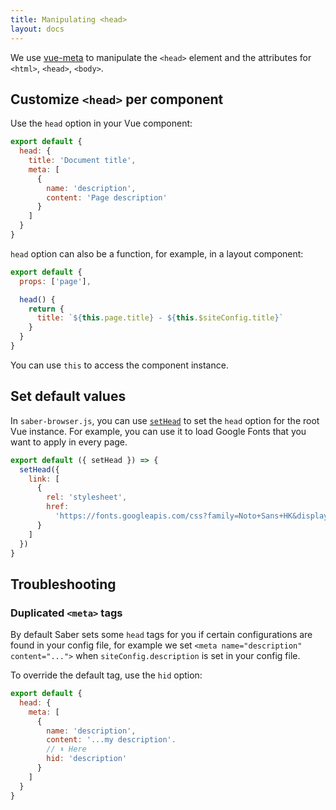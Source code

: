 ```yaml
---
title: Manipulating <head>
layout: docs
---
```


We use [vue-meta](https://github.com/nuxt/vue-meta) to manipulate the `<head>` element and the attributes for `<html>`, `<head>`, `<body>`.

## Customize `<head>` per component

Use the `head` option in your Vue component:

```js
export default {
  head: {
    title: 'Document title',
    meta: [
      {
        name: 'description',
        content: 'Page description'
      }
    ]
  }
}
```

`head` option can also be a function, for example, in a layout component:

```js
export default {
  props: ['page'],

  head() {
    return {
      title: `${this.page.title} - ${this.$siteConfig.title}`
    }
  }
}
```

You can use `this` to access the component instance.

## Set default values

In `saber-browser.js`, you can use [`setHead`](browser-apis.md#context-sethead) to set the `head` option for the root Vue instance. For example, you can use it to load Google Fonts that you want to apply in every page.

```js
export default ({ setHead }) => {
  setHead({
    link: [
      {
        rel: 'stylesheet',
        href:
          'https://fonts.googleapis.com/css?family=Noto+Sans+HK&display=swap'
      }
    ]
  })
}
```

## Troubleshooting

### Duplicated `<meta>` tags

By default Saber sets some `head` tags for you if certain configurations are found in your config file, for example we set `<meta name="description" content="...">` when `siteConfig.description` is set in your config file.

To override the default tag, use the `hid` option:

```js
export default {
  head: {
    meta: [
      {
        name: 'description',
        content: '...my description'.
        // ⬇️ Here
        hid: 'description'
      }
    ]
  }
}
```
